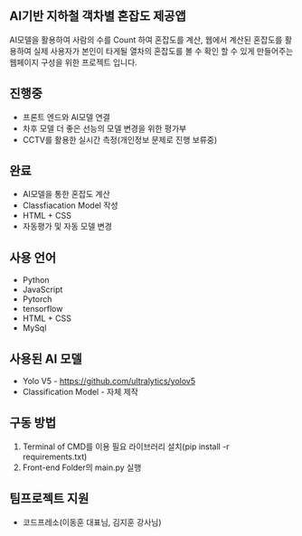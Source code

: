 ## AI기반 지하철 객차별 혼잡도 제공앱


AI모델을 활용하여 사람의 수를 Count 하여 혼잡도를 계산, 웹에서 계산된 혼잡도를 활용하여
실제 사용자가 본인이 타게될 열차의 혼잡도를 볼 수 확인 할 수 있게 만들어주는 웹페이지 구성을 위한 프로젝트 입니다.

## 진행중
- 프론트 엔드와 AI모델 연결
- 차후 모델 더 좋은 선능의 모델 변경을 위한 평가부
- CCTV를 활용한 실시간 측정(개인정보 문제로 진행 보류중)
## 완료
- AI모델을 통한 혼잡도 계산
- Classfiacation Model 작성
- HTML + CSS
- 자동평가 및 자동 모델 변경


## 사용 언어

- Python
- JavaScript
- Pytorch
- tensorflow
- HTML + CSS
- MySql

## 사용된 AI 모델
- Yolo V5 - https://github.com/ultralytics/yolov5
- Classification Model - 자체 제작

## 구동 방법
1. Terminal of CMD를 이용 필요 라이브러리 설치(pip install -r requirements.txt)
2. Front-end Folder의 main.py 실행

## 팀프로젝트 지원
- 코드프레소(이동훈 대표님, 김지훈 강사님)
